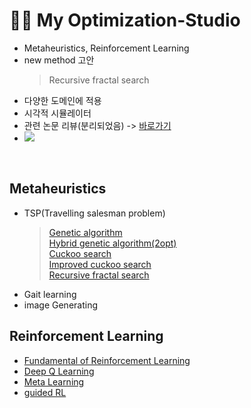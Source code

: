 # 👨‍💻 My Optimization-Studio
- Metaheuristics, Reinforcement Learning
- new method 고안
  > Recursive fractal search
- 다양한 도메인에 적용
- 시각적 시뮬레이터
- 관련 논문 리뷰(분리되었음) -> [바로가기](https://github.com/koptimizer//my_PaperList)
- <img src = "https://img.shields.io/badge/Language-python-blue">
<br/>

## Metaheuristics
- TSP(Travelling salesman problem)
  > [Genetic algorithm](https://github.com/koptimizer/my_Optimization-studio/blob/master/code/numpyGA.py)<br/>
  > [Hybrid genetic algorithm(2opt)](https://github.com/koptimizer/my_Optimization-studio/blob/master/code/enhancedOptNumGA.py)<br/>
  > [Cuckoo search](https://github.com/koptimizer/my_Optimization-studio/blob/master/code/CS.py)<br/>
  > [Improved cuckoo search](https://github.com/koptimizer/my_Optimization-studio/blob/master/code/enhancedCS.py)<br/>
  > [Recursive fractal search](https://github.com/koptimizer/my_Optimization-studio/blob/master/code/RecursiveFractalSearch.py)
- Gait learning
- image Generating

## Reinforcement Learning
- [Fundamental of Reinforcement Learning]()
- [Deep Q Learning]()
- [Meta Learning]()
- [guided RL]()
